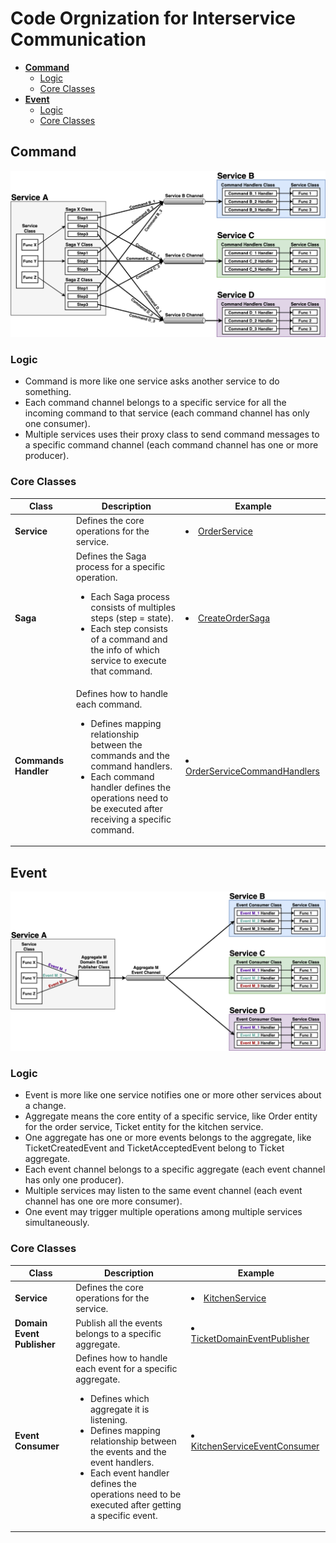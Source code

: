 # Code Orgnization for Interservice Communication

- [**Command**](#command)
   - [Logic](#logic)
   - [Core Classes](#core-classes)
- [**Event**](#event)
   - [Logic](#logic-1)
   - [Core Classes](#core-classes-1)

## Command
![](diagrams/interservice_communication_command.png)

### Logic
- Command is more like one service asks another service to do something.
- Each command channel belongs to a specific service for all the incoming command to that service (each command channel has only one consumer).
- Multiple services uses their proxy class to send command messages to a specific command channel (each command channel has one or more producer).

### Core Classes
| Class | Description | Example |
|----|----|----|
| **Service** | Defines the core operations for the service. | <li>[OrderService](../ftgo-order-service/src/main/java/com/ftgo/orderservice/service/OrderService.java) |
| **Saga** | Defines the Saga process for a specific operation. <ul><li>Each Saga process consists of multiples steps (step = state).<li>Each step consists of a command and the info of which service to execute that command.</ul> | <li>[CreateOrderSaga](../ftgo-order-service/src/main/java/com/ftgo/orderservice/saga/createorder/CreateOrderSaga.java) |
| **Commands Handler** | Defines how to handle each command. <ul><li>Defines mapping relationship between the commands and the command handlers.<li>Each command handler defines the operations need to be executed after receiving a specific command.</ul> | <li>[OrderServiceCommandHandlers](../ftgo-order-service/src/main/java/com/ftgo/orderservice/command/OrderServiceCommandHandlers.java) |

## Event
![](diagrams/interservice_communication_event.png)

### Logic
- Event is more like one service notifies one or more other services about a change.
- Aggregate means the core entity of a specific service, like Order entity for the order service, Ticket entity for the kitchen service.
- One aggregate has one or more events belongs to the aggregate, like TicketCreatedEvent and TicketAcceptedEvent belong to Ticket aggregate.
- Each event channel belongs to a specific aggregate (each event channel has only one producer).
- Multiple services may listen to the same event channel (each event channel has one ore more consumer).
- One event may trigger multiple operations among multiple services simultaneously.

### Core Classes
| Class | Description | Example |
|----|----|----|
| **Service** | Defines the core operations for the service. | <li>[KitchenService](../ftgo-kitchen-service/src/main/java/com/ftgo/kitchenservice/service/KitchenService.java) |
| **Domain Event Publisher** | Publish all the events belongs to a specific aggregate. | <li>[TicketDomainEventPublisher](../ftgo-kitchen-service/src/main/java/com/ftgo/kitchenservice/event/TicketDomainEventPublisher.java)
| **Event Consumer** | Defines how to handle each event for a specific aggregate. <ul><li>Defines which aggregate it is listening.<li>Defines mapping relationship between the events and the event handlers.<li>Each event handler defines the operations need to be executed after getting a specific event.</ul> | <li>[KitchenServiceEventConsumer](../ftgo-kitchen-service/src/main/java/com/ftgo/kitchenservice/event/KitchenServiceEventConsumer.java)
